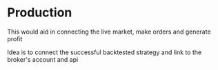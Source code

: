 # Production
This would aid in connecting the live market, make orders and generate profit

Idea is to connect the successful backtested strategy and link to the broker's account and api 
